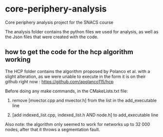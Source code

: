 # core-periphery-analysis
Core periphery analysis project for the SNACS course

The analysis folder contains the python files we used for analysis, as well as the Json files that were created with the code.


## how to get the code for the hcp algorithm working

The HCP folder contains the algorithm proposed by Polanco et al. with a slight alteration, as we were unable to execute in the form it is on their github right now : https://github.com/apolanco115/hcp

Before doing any make commands, in the CMakeLists.txt file:

1. remove [mvector.cpp and mvector.h] from the list in the add_executable line

2. [add indexed_list.cpp,  indexed_list.h AND node.h] to add_executable line

Also note: the algorithm only seemed to work for networks up to 32 000 nodes, after that it throws a segmentation fault.
